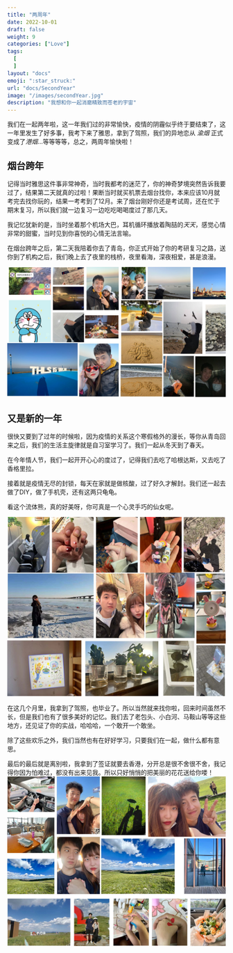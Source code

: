 ```yaml
---
title: "两周年"
date: 2022-10-01
draft: false
weight: 9
categories: ["Love"]
tags:
  [
  ]
layout: "docs"
emoji: ":star_struck:"
url: "docs/SecondYear"
image: "/images/secondYear.jpg"
description: "我想和你一起消磨精致而苍老的宇宙"
---
```

我们在一起两年啦，这一年我们过的非常愉快，疫情的阴霾似乎终于要结束了，这一年里发生了好多事，我考下来了雅思，拿到了驾照，我们的异地恋从 *渝烟* 正式变成了*港烟*...等等等等，总之，两周年愉快啦！

## 烟台跨年

记得当时雅思这件事非常神奇，当时我都考的迷茫了，你的神奇梦境突然告诉我要过了，结果第二天就真的过啦！果断当时就买机票去烟台找你，本来应该10月就考完去找你玩的，结果一考考到了12月。来了烟台刚好你还是考试周，还在忙于期末复习，所以我们就一边复习一边吃吃喝喝度过了那几天。

我记忆犹新的是，当时坐着那个机场大巴，耳机循环播放着陶喆的*天天*，感觉心情非常的甜蜜，当时见到你喜悦的心情无法言喻。

在烟台跨年之后，第二天我陪着你去了青岛，你正式开始了你的考研复习之路，送你到了机构之后，我们晚上去了夜里的栈桥，夜里看海，深夜相爱，甚是浪漫。

![烟台跨年](YanTai1.jpg "烟台跨年")

## 又是新的一年

很快又要到了过年的时候啦，因为疫情的关系这个寒假格外的漫长，等你从青岛回来之后，我们的生活主旋律就是自习室学习了。我们一起从冬天到了春天。

在今年情人节，我们一起开开心心的度过了，记得我们去吃了哈根达斯，又去吃了香格里拉。

接着就是疫情无尽的封锁，每天在家就是做核酸，过了好久才解封。我们还一起去做了DIY，做了手机壳，还有这两只龟龟。

看这个流体熊，真的好美呀，你可真是一个心灵手巧的仙女呢。

![新年](newYear.jpg "新年")



在这几个月里，我拿到了驾照，也毕业了。所以当然就来找你啦，回来时间虽然不长，但是我们也有了很多美好的记忆。我们去了老包头、小白河、马鞍山等等这些地方，还见证了你的实战，哈哈哈，一个敢开一个敢坐。

除了这些欢乐之外，我们当然也有在好好学习，只要我们在一起，做什么都有意思。

最后的最后就是离别啦，我拿到了签证就要去香港，分开总是很不舍很不舍，我记得你因为怕难过，都没有出来见我。所以只好悄悄的把美丽的花花送给你喽！
![暑假](summer.jpg "暑假")
